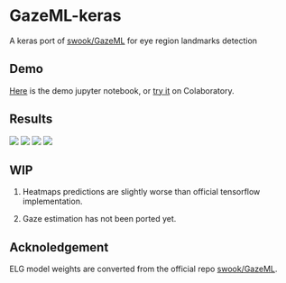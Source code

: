# GazeML-keras
A keras port of [swook/GazeML](https://github.com/swook/GazeML) for eye region landmarks detection

## Demo

[Here](https://github.com/shaoanlu/GazeML-keras/blob/master/demo_colab.ipynb) is the demo jupyter notebook, or [try it](https://colab.research.google.com/github/shaoanlu/GazeML-keras/blob/master/demo_colab.ipynb) on Colaboratory.

## Results

![](https://github.com/shaoanlu/GazeML-keras/raw/master/results/result_lenna.png)
![](https://github.com/shaoanlu/GazeML-keras/raw/master/results/result_fashion-1063100_640.png)
![](https://github.com/shaoanlu/GazeML-keras/raw/master/results/result_model-1439909_640.png)
![](https://github.com/shaoanlu/GazeML-keras/raw/master/results/result_reiwa.png)

## WIP
1. Heatmaps predictions are slightly worse than official tensorflow implementation.

2. Gaze estimation has not been ported yet.

## Acknoledgement
ELG model weights are converted from the official repo [swook/GazeML](https://github.com/swook/GazeML).
